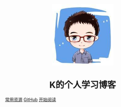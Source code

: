 <p align="center">
<img src="img/icon.jpg" width="200" height="200"/>
</p>
<h1 align="center">K的个人学习博客</h1>

[常用资源]()
[GitHub](https://github.com/remarkableK)
[开始阅读](body)
